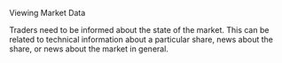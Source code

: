 Viewing Market Data

Traders need to be informed about the state of the market. 
This can be related to technical information about a particular share,
news about the share, or news about the market in general.
